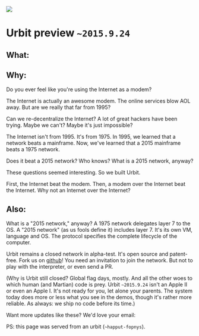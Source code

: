 <link rel="stylesheet" type="text/css" href="/home/pub/preview/src/main.css" />
<img src="https://storage.googleapis.com/urbit-extra/logo/logo-white-100x100.png" class='logo' />

<h1 class="leader">Urbit preview <code>~2015.9.24</code></h1>

<h2>What:</h2>

<list dataPath="materials"></list>

<h2>Why:</h2>

Do you ever feel like you're using the Internet as a modem?

The Internet is actually an awesome modem.  The online services blow AOL away.  But are we really that far from 1995?

Can we re-decentralize the Internet?  A lot of great hackers have been trying.  Maybe we can't?  Maybe it's just impossible?

The Internet isn't from 1995.  It's from 1975.  In 1995, we learned that a network beats a mainframe.  Now, we've learned that a 2015 mainframe beats a 1975 network.

Does it beat a 2015 network?  Who knows?  What is a 2015 network, anyway?

These questions seemed interesting.  So we built Urbit.

First, the Internet beat the modem.  Then, a modem over the Internet beat the Internet.  Why not an Internet over the Internet?

<h2>Also:</h2>

What is a "2015 network," anyway?  A 1975 network delegates layer 7 to the OS.  A "2015 network" (as us fools define it) includes layer 7.  It's its own VM, language and OS.  The protocol specifies the complete lifecycle of the computer.

Urbit remains a closed network in alpha-test.  It's open source and patent-free.  Fork us on [github](https://github.com/urbit/urbit)!  You need an invitation to join the network.  But not to play with the interpreter, or even send a PR.

(Why is Urbit still closed?  Global flag days, mostly.  And all the other woes to which human (and Martian) code is prey.  Urbit `~2015.9.24` isn't an Apple II or even an Apple I.  It's not ready for you, let alone your parents.  The system today does more or less what you see in the demos, though it's rather more reliable.  As always: we ship no code before its time.)

Want more updates like these?  We'd love your email: 

<email dataPath="/submit"></email>

PS: this page was served from an urbit (`~happut-fopnys`).
